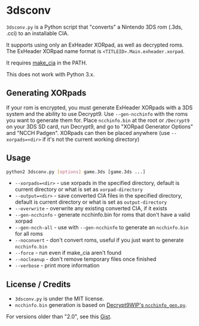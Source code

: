# 3dsconv
`3dsconv.py` is a Python script that "converts" a Nintendo 3DS rom (.3ds, .cci) to an installable CIA.

It supports using only an ExHeader XORpad, as well as decrypted roms. The ExHeader XORpad name format is `<TITLEID>.Main.exheader.xorpad`.

It requires [make_cia](https://github.com/ihaveamac/ctr_toolkit) in the PATH.

This does not work with Python 3.x.

## Generating XORpads
If your rom is encrypted, you must generate ExHeader XORpads with a 3DS system and the ability to use Decrypt9. Use `--gen-ncchinfo` with the roms you want to generate them for. Place `ncchinfo.bin` at the root or `/Decrypt9` on your 3DS SD card, run Decrypt9, and go to "XORpad Generator Options" and "NCCH Padgen". XORpads can then be placed anywhere (use `--xorpads=<dir>` if it's not the current working directory)

## Usage
```bash
python2 3dsconv.py [options] game.3ds [game.3ds ...]
```
* `--xorpads=<dir>` - use xorpads in the specified directory, default is current directory or what is set as `xorpad-directory`
* `--output=<dir>` - save converted CIA files in the specified directory, default is current directory or what is set as `output-directory`
* `--overwrite` - overwrite any existing converted CIA, if it exists
* `--gen-ncchinfo` - generate ncchinfo.bin for roms that don't have a valid xorpad
* `--gen-ncch-all` - use with `--gen-ncchinfo` to generate an `ncchinfo.bin` for all roms
* `--noconvert` - don't convert roms, useful if you just want to generate `ncchinfo.bin`
* `--force` - run even if make_cia aren't found
* `--nocleanup` - don't remove temporary files once finished
* `--verbose` - print more information

## License / Credits
* `3dsconv.py` is under the MIT license.
* `ncchinfo.bin` generation is based on [Decrypt9WIP's `ncchinfo_gen.py`](https://github.com/d0k3/Decrypt9WIP/blob/master/scripts/ncchinfo_gen.py).

For versions older than "2.0", see this [Gist](https://gist.github.com/ihaveamac/dfc01fa09483c275f72ad69cd7e8080f).